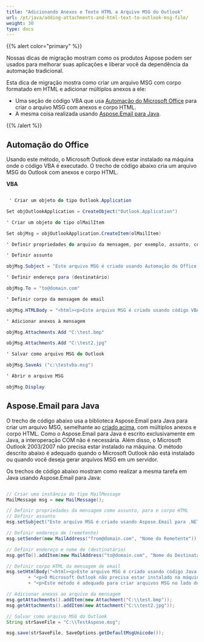 ```yaml
---
title: "Adicionando Anexos e Texto HTML a Arquivo MSG do Outlook"
url: /pt/java/adding-attachments-and-html-text-to-outlook-msg-file/
weight: 30
type: docs
---
```



{{% alert color="primary" %}} 

Nossas dicas de migração mostram como os produtos Aspose podem ser usados para melhorar suas aplicações e liberar você da dependência da automação tradicional.

Esta dica de migração mostra como criar um arquivo MSG com corpo formatado em HTML e adicionar múltiplos anexos a ele:

- Uma seção de código VBA que usa [Automação do Microsoft Office](#office-automation) para criar o arquivo MSG com anexos e corpo HTML.
- A mesma coisa realizada usando [Aspose.Email para Java](#asposeemail-for-java).

{{% /alert %}} 
## **Automação do Office**
Usando este método, o Microsoft Outlook deve estar instalado na máquina onde o código VBA é executado. O trecho de código abaixo cria um arquivo MSG do Outlook com anexos e corpo HTML.

**VBA**

~~~cs

 ' Criar um objeto do tipo Outlook.Application

Set objOutlookApplication = CreateObject("Outlook.Application")

' Criar um objeto do tipo olMailItem

Set objMsg = objOutlookApplication.CreateItem(olMailItem)

' Definir propriedades do arquivo da mensagem, por exemplo, assunto, corpo e endereço para

' Definir assunto

objMsg.Subject = "Este arquivo MSG é criado usando Automação do Office."

' Definir endereço para (destinatário)

objMsg.To = "to@domain.com"

' Definir corpo da mensagem de email

objMsg.HTMLBody = "<html><p>Este arquivo MSG é criado usando código VBA.</p>"

' Adicionar anexos à mensagem

objMsg.Attachments.Add "C:\test.bmp"

objMsg.Attachments.Add "C:\test2.jpg"

' Salvar como arquivo MSG do Outlook

objMsg.SaveAs ("c:\testvba.msg")

' Abrir o arquivo MSG

objMsg.Display


~~~
## **Aspose.Email para Java**
O trecho de código abaixo usa a biblioteca Aspose.Email para Java para criar um arquivo MSG, semelhante ao [criado acima](#office-automation), com múltiplos anexos e corpo HTML. Como o Aspose.Email para Java é escrito exclusivamente em Java, a interoperação COM não é necessária. Além disso, o Microsoft Outlook 2003/2007 não precisa estar instalado na máquina. O método descrito abaixo é adequado quando o Microsoft Outlook não está instalado ou quando você deseja gerar arquivos MSG em um servidor.

Os trechos de código abaixo mostram como realizar a mesma tarefa em Java usando Aspose.Email para Java:

~~~Java

// Criar uma instância do tipo MailMessage
MailMessage msg = new MailMessage();

// Definir propriedades da mensagem como assunto, para e corpo HTML
// Definir assunto
msg.setSubject("Este arquivo MSG é criado usando Aspose.Email para .NET");

// Definir endereço de (remetente)
msg.setSender(new MailAddress("from@domain.com", "Nome do Remetente"));

// Definir endereço e nome de (destinatário)
msg.getTo().addItem(new MailAddress("to@domain.com", "Nome do Destinatário"));

// Definir corpo HTML da mensagem de email
msg.setHtmlBody("<html><p>Este arquivo MSG é criado usando código Java.</p>" 
        + "<p>O Microsoft Outlook não precisa estar instalado na máquina que executa este código.</p>"
        + "<p>Este método é adequado para criar arquivos MSG no lado do servidor.</html>");

// Adicionar anexos ao arquivo da mensagem
msg.getAttachments().addItem(new Attachment("C:\\test.bmp"));
msg.getAttachments().addItem(new Attachment("C:\\test2.jpg"));

// Salvar como arquivo MSG do Outlook
String strSaveFile = "C:\\TestAspose.msg";

msg.save(strSaveFile, SaveOptions.getDefaultMsgUnicode());

~~~
